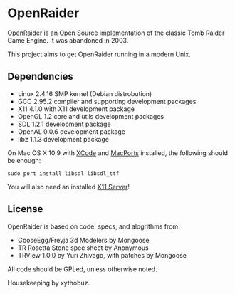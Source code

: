 # OpenRaider

[OpenRaider](http://openraider.sourceforge.net) is an Open Source implementation of the classic Tomb Raider Game Engine. It was abandoned in 2003.

This project aims to get OpenRaider running in a modern Unix.

## Dependencies

+ Linux 2.4.16 SMP kernel (Debian distrobution)
+ GCC 2.95.2 compiler and supporting development packages
+ X11 4.1.0 with X11 development package
+ OpenGL 1.2 core and utils development packages
+ SDL 1.2.1 development package
+ OpenAL 0.0.6 development package
+ libz 1.1.3 development package

On Mac OS X 10.9 with [XCode](https://developer.apple.com/xcode/) and [MacPorts](http://www.macports.org) installed, the following should be enough:

    sudo port install libsdl libsdl_ttf

You will also need an installed [X11 Server](http://xquartz.macosforge.org/trac)!

## License

OpenRaider is based on code, specs, and alogrithms from:

+ GooseEgg/Freyja 3d Modelers by Mongoose
+ TR Rosetta Stone spec sheet by Anonymous
+ TRView 1.0.0 by Yuri Zhivago, with patches by Mongoose

All code should be GPLed, unless otherwise noted.

Housekeeping by xythobuz.
